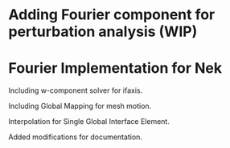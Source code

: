 Adding Fourier component for perturbation analysis (WIP)
=======
# Fourier Implementation for Nek
Including w-component solver for ifaxis. 

Including Global Mapping for mesh motion.

Interpolation for Single Global Interface Element.

Added modifications for documentation.
